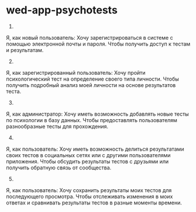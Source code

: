 # wed-app-psychotests
1.
Я, как новый пользователь:
Хочу зарегистрироваться в системе с помощью электронной почты и пароля.
Чтобы получить доступ к тестам и результатам.

2.
Я, как зарегистрированный пользователь:
Хочу пройти психологический тест на определение своего типа личности.
Чтобы получить подробный анализ моей личности на основе результатов теста.

3.
Я, как администратор:
Хочу иметь возможность добавлять новые тесты по психологии в базу данных.
Чтобы предоставлять пользователям разнообразные тесты для прохождения.

4.
Я, как пользователь:
Хочу иметь возможность делиться результатами своих тестов в социальных сетях или с другими пользователями приложения.
Чтобы обсудить результаты тестов с друзьями или получить обратную связь от сообщества.

5.
Я, как пользователь:
Хочу сохранить результаты моих тестов для последующего просмотра.
Чтобы отслеживать изменения в моих ответах и сравнивать результаты тестов в разные моменты времени.

